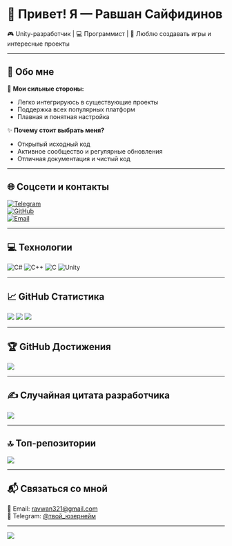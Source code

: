 # 👋 Привет! Я — Равшан Сайфидинов

🎮 Unity-разработчик | 💻 Программист | 🚀 Люблю создавать игры и интересные проекты

---

## 💫 Обо мне

🔧 **Мои сильные стороны:**

- Легко интегрируюсь в существующие проекты  
- Поддержка всех популярных платформ  
- Плавная и понятная настройка

✨ **Почему стоит выбрать меня?**

- Открытый исходный код  
- Активное сообщество и регулярные обновления  
- Отличная документация и чистый код  

---

## 🌐 Соцсети и контакты

[![Telegram](https://img.shields.io/badge/Telegram-2CA5E0?logo=telegram&logoColor=white)](https://t.me/YaRavwan)  
[![GitHub](https://img.shields.io/badge/GitHub-000000?logo=github&logoColor=white)](https://github.com/Ravwan52)  
[![Email](https://img.shields.io/badge/Email-D14836?logo=gmail&logoColor=white)](mailto:ravwan321@gmail.com)

---


## 💻 Технологии

![C#](https://img.shields.io/badge/c%23-%23239120.svg?style=for-the-badge&logo=csharp&logoColor=white)
![C++](https://img.shields.io/badge/c++-%2300599C.svg?style=for-the-badge&logo=c%2B%2B&logoColor=white)
![C](https://img.shields.io/badge/c-%2300599C.svg?style=for-the-badge&logo=c&logoColor=white)
![Unity](https://img.shields.io/badge/Unity-100000?style=for-the-badge&logo=unity&logoColor=white)

---

## 📈 GitHub Статистика

![](https://github-readme-stats.vercel.app/api?username=Ravwan52&theme=dark&hide_border=false&include_all_commits=true&count_private=true)
![](https://nirzak-streak-stats.vercel.app/?user=Ravwan52&theme=dark&hide_border=false)
![](https://github-readme-stats.vercel.app/api/top-langs/?username=Ravwan52&theme=dark&hide_border=false&layout=compact)

---

## 🏆 GitHub Достижения

![](https://github-profile-trophy.vercel.app/?username=Ravwan52&theme=radical&no-frame=false&no-bg=true&margin-w=4)

---

## ✍️ Случайная цитата разработчика

![](https://quotes-github-readme.vercel.app/api?type=horizontal&theme=radical)

---

## 🔝 Топ-репозитории

![](https://github-contributor-stats.vercel.app/api?username=Ravwan52&limit=5&theme=dark&combine_all_yearly_contributions=true)

---

## 📬 Связаться со мной

📧 Email: [ravwan321@gmail.com](mailto:ravwan321@gmail.com)  
💬 Telegram: [@твой_юзернейм](https://t.meYaRavwan)  

---

[![](https://visitcount.itsvg.in/api?id=Ravwan52&icon=0&color=0)](https://visitcount.itsvg.in)

<!-- Proudly created with GPRM ( https://gprm.itsvg.in ) -->
